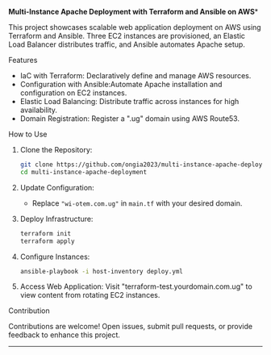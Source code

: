 **Multi-Instance Apache Deployment with Terraform and Ansible on AWS***

This project showcases scalable web application deployment on AWS using Terraform and Ansible. Three EC2 instances are provisioned, an Elastic Load Balancer distributes traffic, and Ansible automates Apache setup.

 Features

- IaC with Terraform: Declaratively define and manage AWS resources.
- Configuration with Ansible:Automate Apache installation and configuration on EC2 instances.
- Elastic Load Balancing: Distribute traffic across instances for high availability.
- Domain Registration: Register a ".ug" domain using AWS Route53.

How to Use

1. Clone the Repository:
   ```bash
   git clone https://github.com/ongia2023/multi-instance-apache-deployment.git
   cd multi-instance-apache-deployment
   ```

2. Update Configuration:
   - Replace `"wi-otem.com.ug"` in `main.tf` with your desired domain.

3. Deploy Infrastructure:
   ```bash
   terraform init
   terraform apply
   ```

4. Configure Instances:
   ```bash
   ansible-playbook -i host-inventory deploy.yml
   ```

5. Access Web Application:
   Visit "terraform-test.yourdomain.com.ug" to view content from rotating EC2 instances.

 Contribution

Contributions are welcome! Open issues, submit pull requests, or provide feedback to enhance this project.

---